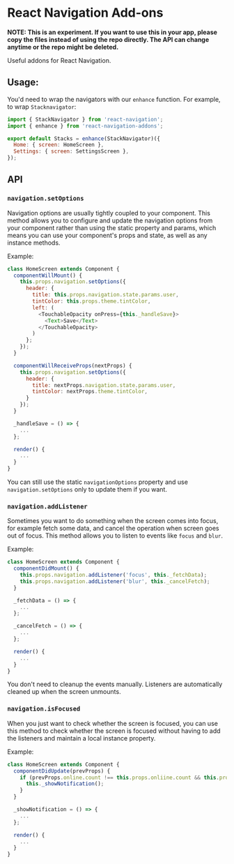 React Navigation Add-ons
========================

**NOTE: This is an experiment. If you want to use this in your app, please copy the files instead of using the repo directly. The API can change anytime or the repo might be deleted.**

Useful addons for React Navigation.

## Usage:

You'd need to wrap the navigators with our `enhance` function. For example, to wrap `Stacknavigator`:

```js
import { StackNavigator } from 'react-navigation';
import { enhance } from 'react-navigation-addons';

export default Stacks = enhance(StackNavigator)({
  Home: { screen: HomeScreen },
  Settings: { screen: SettingsScreen },
});
```

## API

### `navigation.setOptions`

Navigation options are usually tightly coupled to your component. This method allows you to configure and update the navigation options from your component rather than using the static property and params, which means you can use your component's props and state, as well as any instance methods.

Example:

```js
class HomeScreen extends Component {
  componentWillMount() {
    this.props.navigation.setOptions({
      header: {
        title: this.props.navigation.state.params.user,
        tintColor: this.props.theme.tintColor,
        left: (
          <TouchableOpacity onPress={this._handleSave}>
            <Text>Save</Text>
          </TouchableOpacity>
        )
      };
    });
  }

  componentWillReceiveProps(nextProps) {
    this.props.navigation.setOptions({
      header: {
        title: nextProps.navigation.state.params.user,
        tintColor: nextProps.theme.tintColor,
      }
    });
  }

  _handleSave = () => {
    ...
  };

  render() {
    ...
  }
}
```

You can still use the static `navigationOptions` property and use `navigation.setOptions` only to update them if you want.

### `navigation.addListener`

Sometimes you want to do something when the screen comes into focus, for example fetch some data, and cancel the operation when screen goes out of focus. This method allows you to listen to events like `focus` and `blur`.

Example:

```js
class HomeScreen extends Component {
  componentDidMount() {
    this.props.navigation.addListener('focus', this._fetchData);
    this.props.navigation.addListener('blur', this._cancelFetch);
  }

  _fetchData = () => {
    ...
  };

  _cancelFetch = () => {
    ...
  };

  render() {
    ...
  }
}
```

You don't need to cleanup the events manually. Listeners are automatically cleaned up when the screen unmounts.

### `navigation.isFocused`

When you just want to check whether the screen is focused, you can use this method to check whether the screen is focused without having to add the listeners and maintain a local instance property.

Example:

```js
class HomeScreen extends Component {
  componentDidUpdate(prevProps) {
    if (prevProps.online.count !== this.props.onliine.count && this.props.navigation.isFocused()) {
      this._showNotification();
    }
  }

  _showNotification = () => {
    ...
  };

  render() {
    ...
  }
}
```
